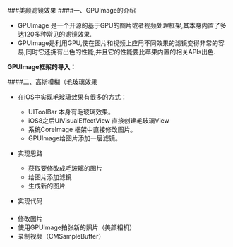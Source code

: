 ###美颜滤镜效果
####一、GPUImage的介绍
- GPUImage 是一个开源的基于GPU的图片或者视频处理框架,其本身内置了多达120多种常见的滤镜效果.
- GPUImage是利用GPU,使在图片和视频上应用不同效果的滤镜变得非常的容易,同时它还拥有出色的性能,并且它的性能要比苹果内置的相关APIs出色.

**GPUImage框架的导入：**




####二、高斯模糊（毛玻璃效果

- 在iOS中实现毛玻璃效果有很多的方式：
    - UIToolBar 本身有毛玻璃效果。
    - iOS8之后UIVisualEffectView 直接创建毛玻璃View
    - 系统CoreImage 框架中直接修改图片。
    - GPUImage给图片添加一层滤镜。
    
- 实现思路
    - 获取要修改成毛玻璃的图片
    - 给图片添加滤镜
    - 生成新的图片
- 实现代码


####

- 修改图片
- 使用GPUImage拍张新的照片（美颜相机）
- 录制视频（CMSampleBuffer）


